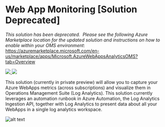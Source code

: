 # Web App Monitoring [Solution Deprecated] 
*This solution has been deprecated.  Please see the following Azure Marketplace location for the updated solution and instructions on how to enable within your OMS environment*: <https://azuremarketplace.microsoft.com/en-us/marketplace/apps/Microsoft.AzureWebAppsAnalyticsOMS?tab=Overview>

<a href="https://portal.azure.com/#create/Microsoft.Template/uri/https%3A%2F%2Fraw.githubusercontent.com%2FTVDKoni%2Fazure-quickstart-templates%2Fmaster%2F101-webappazure-oms-monitoring%2Fazuredeploy.json" target="_blank">
    <img src="http://azuredeploy.net/deploybutton.png"/>
</a>
<a href="http://armviz.io/#/?load=https%3A%2F%2Fraw.githubusercontent.com%2FTVDKoni%2Fazure-quickstart-templates%2Fmaster%2F101-webappazure-oms-monitoring%2Fazuredeploy.json" target="_blank">
    <img src="http://armviz.io/visualizebutton.png"/>
</a>

This solution (currently in private preview) will allow you to capture your Azure WebApps metrics (across subscriptions) and visualize them in Operations Management Suite (Log Analytics). This solution currently leverages an automation runbook in Azure Automation, the Log Analytics Ingestion API, together with Log Analytics to present data about all your WebApps in a single log analytics workspace.

![alt text](images/WebAppPaaS.png "Web App Monitoring")

